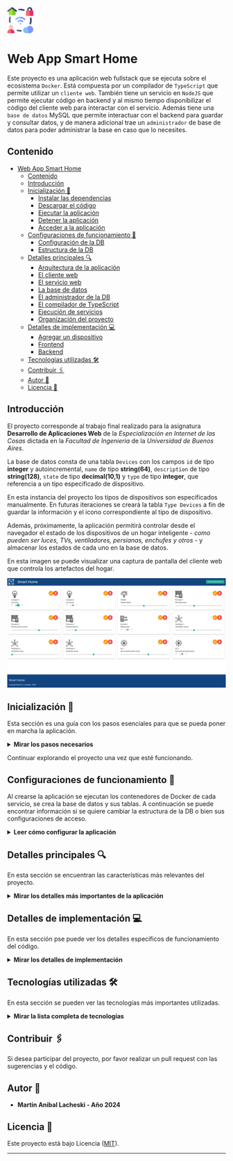 

<img src="doc/smart_home_color.png" alt="logo" title="Smart Home" width="60" height="60" />

Web App Smart Home
==================

Este proyecto es una aplicación web fullstack que se ejecuta sobre el ecosistema `Docker`. Está compuesta por un compilador de `TypeScript` que permite utilizar un `cliente web`. También tiene un servicio en `NodeJS` que permite ejecutar código en backend y al mismo tiempo disponibilizar el código del cliente web para interactar con el servicio. Además tiene una `base de datos` MySQL que permite interactuar con el backend para guardar y consultar datos, y de manera adicional trae un `administrador` de base de datos para poder administrar la base en caso que lo necesites.


Contenido
------------------

- [Web App Smart Home](#web-app-smart-home)
  - [Contenido](#contenido)
  - [Introducción](#introducción)
  - [Inicialización 🚀](#inicialización-)
    - [Instalar las dependencias](#instalar-las-dependencias)
    - [Descargar el código](#descargar-el-código)
    - [Ejecutar la aplicación](#ejecutar-la-aplicación)
    - [Detener la aplicación](#detener-la-aplicación)
    - [Acceder a la aplicación](#acceder-a-la-aplicación)
  - [Configuraciones de funcionamiento 🔩](#configuraciones-de-funcionamiento-)
    - [Configuración de la DB](#configuración-de-la-db)
    - [Estructura de la DB](#estructura-de-la-db)
  - [Detalles principales 🔍](#detalles-principales-)
    - [Arquitectura de la aplicación](#arquitectura-de-la-aplicación)
    - [El cliente web](#el-cliente-web)
    - [El servicio web](#el-servicio-web)
    - [La base de datos](#la-base-de-datos)
    - [El administrador de la DB](#el-administrador-de-la-db)
    - [El compilador de TypeScript](#el-compilador-de-typescript)
    - [Ejecución de servicios](#ejecución-de-servicios)
    - [Organización del proyecto](#organización-del-proyecto)
  - [Detalles de implementación 💻](#detalles-de-implementación-)
    - [Agregar un dispositivo](#agregar-un-dispositivo)
    - [Frontend](#frontend)
    - [Backend](#backend)
  - [Tecnologías utilizadas 🛠️](#tecnologías-utilizadas-️)
  - [Contribuir 🖇️](#contribuir-️)
  - [Autor 👥](#autor-)
  - [Licencia 📄](#licencia-)

## Introducción

El proyecto corresponde al trabajo final realizado para la asignatura **Desarrollo de Aplicaciones Web** de la *Especialización en Internet de las Cosas* dictada en la *Facultad de Ingenieria* de la *Universidad de Buenos Aires*.


La base de datos consta de una tabla `Devices` con los campos `id` de tipo **integer** y autoincremental, `name` de tipo **string(64)**, `description` de tipo **string(128)**, `state` de tipo **decimal(10,1)** y `type` de tipo **integer**, que referencia a un tipo especificado de dispositivo.

En esta instancia del proyecto los tipos de dispositivos son especificados manualmente. En futuras iteraciones se creará la tabla `Type Devices` a fin de guardar la información y el icono correspondiente al tipo de dispositivo.

Además, próximamente, la aplicación permitirá controlar desde el navegador el estado de los dispositivos de un hogar inteligente - *como pueden ser luces, TVs, ventiladores, persianas, enchufes y otros* - y almacenar los estados de cada uno en la base de datos. 

En esta imagen se puede visualizar una captura de pantalla del cliente web que controla los artefactos del hogar.

![architecture](doc/captura-webapp.png)

## Inicialización 🚀

Esta sección es una guía con los pasos esenciales para que se pueda poner en marcha la aplicación.

<details><summary><b>Mirar los pasos necesarios</b></summary><br>

### Instalar las dependencias

Para correr este proyecto es necesario que se instale `Docker` y `Docker Compose`. 

En [este artículo](https://www.gotoiot.com/pages/articles/docker_installation_linux/) publicado se encuentran los detalles para instalar Docker y Docker Compose en una máquina Linux.

En caso que se quiera instalar las herramientas en otra plataforma o tengas algún incoveniente, se puede leer la documentación oficial de [Docker](https://docs.docker.com/get-docker/) y también la de [Docker Compose](https://docs.docker.com/compose/install/).

Continuar con la descarga del código cuando las dependencias estén instaladas y funcionando.

### Descargar el código

Para descargar el código, lo más conveniente es realizar un `fork` de este proyecto en tu cuenta personal haciendo click en [este link](https://github.com/martinlacheski/app-fullstack-base-2024-i10/fork). Una vez que ya tengas el fork a tu cuenta, descargalo con este comando (acordate de poner tu usuario en el link):

```
git clone https://github.com/USUARIO/app-fullstack-base-2024-i10.git
```

> En caso que no se posea una cuenta en Github se puede clonar directamente este repositorio.

### Ejecutar la aplicación

Para ejecutar la aplicación se tiene que correr el comando desde la raíz del proyecto: 

```sh
docker-compose up
```
Este comando va a descargar las imágenes de Docker de node, de typescript, de la base datos y del admin de la DB, y luego ponerlas en funcionamiento. 

### Detener la aplicación

Para detener la aplicación es necesario ejecutar el siguiente comando:

```sh
docker-compose down
```
También es posible realizar `Ctrl-C` desde el shell o terminal donde se encuentra corriendo el sistema.

### Acceder a la aplicación

Para acceder al cliente web ingresar a a la URL [http://localhost:8000/](http://localhost:8000/) y para acceder al admin de la DB acceder a [localhost:8001/](http://localhost:8001/). 

Si se pudo acceder al cliente web y al administrador significa que la aplicación se ejecuta correctamente. 

> Si aparece un error la primera vez que se corre la aplicación, detener el proceso y volver a iniciarla. Esto es debido a que el backend espera que la base de datos esté creada al iniciar, y en la primera ejecución puede no alcanzar a crearse. A partir de la segunda vez el problema queda solucionado.

</details>

Continuar explorando el proyecto una vez que esté funcionando.

## Configuraciones de funcionamiento 🔩

Al crearse la aplicación se ejecutan los contenedores de Docker de cada servicio, se crea la base de datos y sus tablas. A continuación se puede encontrar información si se quiere cambiar la estructura de la DB o bien sus configuraciones de acceso.

<details><summary><b>Leer cómo configurar la aplicación</b></summary><br>

### Configuración de la DB

Para acceder a **PHPMyAdmin** se tiene que ingresar en la URL [localhost:8001/](http://localhost:8001/). En el login del administrador, el usuario para acceder a la db es `root` y contraseña es la variable `MYSQL_ROOT_PASSWORD` que se encuentra en el archivo `docker-compose.yml`.

Para el caso del servicio de NodeJS que se comunica con la DB fijarse que en el archivo `src/backend/mysql-connector.js` están los datos de acceso para ingresar a la base.

Si quisiera cambiar la contraseña, puertos, hostname u otras configuraciones de la base de datos se debería modificar primero el servicio de la base de datos en el archivo `docker-compose.yml` y luego actualizar las configuraciones para acceder desde PHPMyAdmin y el servicio de NodeJS.

### Estructura de la DB

Al iniciar el servicio de la base de datos, si esta no está creada, toma los datos del archivo que se encuentra en `db/dumps/smart_home.sql` para crear la base de datos automáticamente.

En ese archivo está la configuración de la tabla `Devices` y otras configuraciones más. Si se quisiera cambiar algunas configuraciones se debería modificar este archivo y crear nuevamente la base de datos para que se tomen en cuenta los cambios.

Tener en cuenta que la base de datos se crea con permisos de **superusuario** por lo que no se podrá borrar el directorio con el usuario de sistema, para eso se debe hacer con permisos de administrador. En ese caso se puede ejecutar el comando `sudo rm -r db/data` para borrar el directorio completo.

</details>


## Detalles principales 🔍

En esta sección se encuentran las características más relevantes del proyecto.

<details><summary><b>Mirar los detalles más importantes de la aplicación</b></summary><br>
<br>

### Arquitectura de la aplicación

Como se pudo ver, la aplicación se ejecuta sobre el ecosistema Docker, y en esta imagen se puede ver el diagrama de arquitectura.

![architecture](doc/architecture.png)

### El cliente web

El cliente web es una Single Page Application que se comunica con el servicio en NodeJS mediante JSON a través de requests HTTP. Se puede consultar el estado de dispositivos en la base de datos (por medio del servicio en NodeJS) y también cambiar el estado de los mismos. Los estilos del código están basados en **Material Design**.

### El servicio web

El servicio en **NodeJS** posee distintos endpoints para comunicarse con el cliente web mediante requests HTTP enviando **JSON** en cada transacción. Procesando estos requests es capaz de comunicarse con la base de datos para consultar y controlar el estado de los dispositivos, y devolverle una respuesta al cliente web también en formato JSON. Así mismo el servicio es capaz de servir el código del cliente web.

### La base de datos

La base de datos se comunica con el servicio de NodeJS y permite almacenar el estado de los dispositivos en la tabla **Devices**. Ejecuta un motor **MySQL versión 5.7** y permite que la comunicación con sus clientes pueda realizarse usando usuario y contraseña en texto plano. En versiones posteriores es necesario brindar claves de acceso, por este motivo la versión 5.7 es bastante utilizada para fases de desarrollo.

### El administrador de la DB

Para esta aplicación se usa **PHPMyAdmin**, que es un administrador de base de datos web muy utilizado y que se puede utilizar en caso que se quiera realizar operaciones con la base, como crear tablas, modificar columnas, hacer consultas y otras cosas más.

### El compilador de TypeScript

**TypeScript** es un lenguaje de programación libre y de código abierto desarrollado y mantenido por Microsoft. Es un superconjunto de JavaScript, que esencialmente añade tipos estáticos y objetos basados en clases. Para esta aplicación se usa un compilador de TypeScript basado en una imagen de [Harmish](https://hub.docker.com/r/harmish) en Dockerhub, y está configurado para monitorear en tiempo real los cambios que se realizan sobre el directorio **src/frontend/ts** y automáticamente generar código compilado a JavaScript en el directorio  **src/frontend/js**. Los mensajes del compilador aparecen automáticamente en la terminal al ejecutar el comando **docker-compose up**.

### Ejecución de servicios

Los servicios de la aplicación se ejecutan sobre **contenedores de Docker**, así se pueden desplegar de igual manera en diferentes plataformas. Los detalles sobre cómo funcionan los servicios los podés ver directamente en el archivo **docker-compose.yml**.

### Organización del proyecto

En la siguiente ilustración se puede ver cómo está organizado el proyecto para que tener en claro qué cosas hay en cada lugar.

```sh
├── db                          # directorio de la DB
│   ├── data                    # estructura y datos de la DB
│   └── dumps                   # directorio de estructuras de la DB
│       └── smart_home.sql      # estructura con la base de datos "smart_home"
├── doc                         # documentacion general del proyecto
└── src                         # directorio codigo fuente
│   ├── backend                 # directorio para el backend de la aplicacion
│   │   ├── index.js            # codigo principal del backend
│   │   ├── mysql-connector.js  # codigo de conexion a la base de datos
│   │   ├── package.json        # configuracion de proyecto NodeJS
│   │   └── package-lock.json   # configuracion de proyecto NodeJS
│   └── frontend                # directorio para el frontend de la aplicacion
│       ├── js                  # codigo javascript que se compila automáticamente
│       ├── static              # donde alojan archivos de estilos, imagenes, fuentes, etc.
│       ├── ts                  # donde se encuentra el codigo TypeScript a desarrollar
│       └── index.html          # archivo principal del cliente HTML
├── docker-compose.yml          # archivo donde se aloja la configuracion completa
├── README.md                   # este archivo
├── CHANGELOG.md                # archivo para guardar los cambios del proyecto
├── LICENSE.md                  # licencia del proyecto
```

> Los cambios y avances del proyecto se ven reflejados en el archivo `CHANGELOG.md`.

</details>

## Detalles de implementación 💻

En esta sección pse puede ver los detalles específicos de funcionamiento del código.

<details><summary><b>Mirar los detalles de implementación</b></summary><br>

### Agregar un dispositivo

Para crear un nuevo dispositivo se debe hacer clic en el botón `Nuevo dispositivo`. Esto abrirá un modal, en el cual debe seleccionarse el `Tipo de dispositivo`, ingresar el `Nombre` y la `Descripción` del dispositivo. Una vez realizado esto, se debe hacer clic en el botón `Guardar`. Seguido a esto, el modal se cerrará y el nuevo dispositivo podrá verse reflejado en el listado.

### Frontend

El frontend se desarrolló con una lista desordenada `ul`, en el cual, se incorpora por cada fila hasta 4 dispositivos como máximo. La aplicación es responsiva y adaptable a diversos dispositivos.
Cada dispositivo incorpora botones para poder realizar las operaciones de actualización (que permite cambiar el tipo de dispositivo, el nombre y la descripción) y de eliminación del dispositivo. Además, incorpora un elemento de tipo `checkbox` o `range` según el tipo de dispositivo, a fin de enviar la acción para cambiar dicho estado.
Por otro lado, se utiliza **Material Design** para la interacción y envío de alertas. Se implementa para el `modal` que permite realizar la creación y actualización de dispositivos, así como tambien se implementa para `toast`, que permite enviar las alertas de manera discreta y agradable a la vista.

### Backend

El backend tiene los elementos necesarios para interactuar con el frontend y la base de datos.

La siguiente tabla tiene el resumen de los endpoints implementados en esta versión.

| Método | Punto Final  | Uso                                 | Recibe                  | Retorna            |
| ------ | ------------ | ----------------------------------- | ----------------------- | ------------------ |
| GET    | /device      | Obtiene los dispositivos existentes |                         | Dispositivos       |
| GET    | /device/{id} | Obtiene un dispositivo determinado  | ID Dispositivo          | Dispositivo        |
| POST   | /device      | Agrega un dispositivo               | Datos Dispositivo       | Respuesta consulta |
| PUT    | /device      | Actualiza datos de un dispositivo   | Datos Dispositivo       | Respuesta consulta |
| PUT    | /device      | Actualiza estado de un dispositivo  | ID Dispositivo y Estado | Respuesta consulta |
| DELETE | /device/{id} | Elimina un dispositivo determinado  | ID Dispositivo          | Respuesta consulta |


<details><summary><b>Ver los endpoints disponibles</b></summary><br>

1) Devolver todos los dispositivos.

```json
{
    "method": "GET",
    "request_headers": "application/json",
    "request_body": "",
    "response_code": 200,
    "request_body": {
        "devices": [      
                        {
                            "id": 1,
                            "name": "Lampara 1",
                            "description": "Luz living",
                            "state": 1,
                            "type": 1
                        },
                        {
                            "id": 2,
                            "name": "Lampara 2",
                            "description": "Luz cocina",
                            "state": 0,
                            "type": 1
                        },
                        {
                            "id": 3,
                            "name": "Velador",
                            "description": "Velador pieza",
                            "state": 0.5,
                            "type": 2
                        },
                        {
                            "id": 4,
                            "name": "Persiana 1",
                            "description": "Persiana living",
                            "state": 0.4,
                            "type": 3
                        },
                        {
                            "id": 5,
                            "name": "Persiana 2",
                            "description": "Persiana de la cocina",
                            "state": 0.6,
                            "type": 3
                        },
                        {
                            "id": 6,
                            "name": "Persiana 3",
                            "description": "Persiana balcon",
                            "state": 0.2,
                            "type": 3
                        },
                        {
                            "id": 7,
                            "name": "Enchufe 1",
                            "description": "Riego jardín",
                            "state": 0,
                            "type": 4
                        },
                        {
                            "id": 8,
                            "name": "Ventilador 1",
                            "description": "Ventilador cocina",
                            "state": 0.4,
                            "type": 5
                        },
                        {
                            "id": 9,
                            "name": "Ventilador 2",
                            "description": "Ventilador living",
                            "state": 0,
                            "type": 5
                        },
                        {
                            "id": 10,
                            "name": "Ventilador 3",
                            "description": "Ventilador pieza",
                            "state": 0.6,
                            "type": 5
                        },
                        {
                            "id": 11,
                            "name": "AC 1",
                            "description": "Aire acondicionado living",
                            "state": 24,
                            "type": 6
                        },
                        {
                            "id": 12,
                            "name": "AC 2",
                            "description": "Aire acondicionado pieza",
                            "state": 0,
                            "type": 6
                        }
                    ]
    },
}
``` 

2) Devolver un determinado dispositivo.

Ejemplo:

```json
{
    "method": "GET",
    "request_headers": "application/json",
    "request_params": id = 1,
    "request_body": "",
    "response_code": 200,
    "request_body": {
        "devices": [
                        {
                            "id": 1,
                            "name": "Lampara 1",
                            "description": "Luz living",
                            "state": 1,
                            "type": 1
                        }
                    ]
    },
}
``` 

3) Crear un dispositivo.

```json
{
    "method": "POST",
    "request_headers": "application/json",
    "request_body": "{
                        "name": "nombre dispositivo",
                        "description": "descripcion dispositivo",
                        "state": "Estado dispositivo (Decimal)",
                        "type": "ID Tipo Dispositivo (Integer)"
                    }",
    "response_code": 204,
    "request_body": {
        "ok": [object Object]
    },
}
``` 

4) Actualizar un dispositivo.

```json
{
    "method": "PUT",
    "request_headers": "application/json",
    "request_body": "{
                        "id": "ID Dispositivo (Integer)",
                        "name": "nombre dispositivo",
                        "description": "descripcion dispositivo",
                        "type": "ID Tipo Dispositivo (Integer)"
                    }",
    "response_code": 204,
    "request_body": {
        "ok": [object Object]
    },
}
``` 

5) Actualizar estado de dispositivo.

```json
{
    "method": "PUT",
    "request_headers": "application/json",
    "request_body": "{
                        "id": "ID Dispositivo (Integer)",
                        "state": "Estado dispositivo",
                    }",
    "response_code": 204,
    "request_body": {
        "ok": [object Object]
    },
}
``` 

6) Eliminar dispositivo.

```json
{
    "method": "DELETE",
    "request_headers": "application/json",
    "request_body": "{
                        "id": "ID Dispositivo (Integer)",
                    }",
    "response_code": 204,
    "request_body": {
        "ok": [object Object]
    },
}

``` 
</details>
</details>

## Tecnologías utilizadas 🛠️

En esta sección se pueden ver las tecnologías más importantes utilizadas.

<details><summary><b>Mirar la lista completa de tecnologías</b></summary><br>

* [Docker](https://www.docker.com/) - Ecosistema que permite la ejecución de contenedores de software.
* [Docker Compose](https://docs.docker.com/compose/) - Herramienta que permite administrar múltiples contenedores de Docker.
* [Node JS](https://nodejs.org/es/) - Motor de ejecución de código JavaScript en backend.
* [MySQL](https://www.mysql.com/) - Base de datos para consultar y almacenar datos.
* [PHPMyAdmin](https://www.phpmyadmin.net/) - Administrador web de base de datos.
* [Material Design](https://material.io/design) - Bibliotecas de estilo responsive para aplicaciones web.
* [TypeScript](https://www.typescriptlang.org/) - Superset de JavaScript tipado y con clases.

</details>

## Contribuir 🖇️

Si desea participar del proyecto, por favor realizar un pull request con las sugerencias y el código.

## Autor 👥

*  **Martin Anibal Lacheski - Año 2024**


## Licencia 📄

Este proyecto está bajo Licencia ([MIT](https://choosealicense.com/licenses/mit/)).

---

